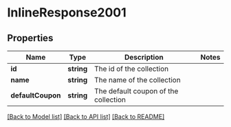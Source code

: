 # InlineResponse2001

## Properties
Name | Type | Description | Notes
------------ | ------------- | ------------- | -------------
**id** | **string** | The id of the collection | 
**name** | **string** | The name of the collection | 
**defaultCoupon** | **string** | The default coupon of the collection | 

[[Back to Model list]](../../README.md#documentation-for-models) [[Back to API list]](../../README.md#documentation-for-api-endpoints) [[Back to README]](../../README.md)


